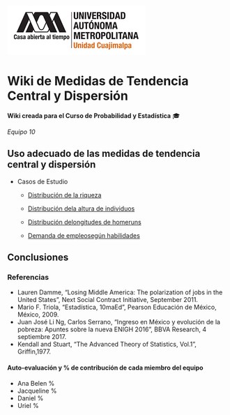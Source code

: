 ![UAM-C](/img/logouamcuajimalpa.png)

# Wiki de Medidas de Tendencia Central y Dispersión

**Wiki creada para el Curso de Probabilidad y Estadística** :mortar_board:

*Equipo 10*

## Uso adecuado de las medidas de tendencia central y dispersión

- Casos de Estudio

  - [Distribución de la riqueza](./casos/caso1.md)

  - [Distribución dela altura de individuos](./casos/caso2.md)

  - [Distribución delongitudes de homeruns](./casos/caso3.md)

  - [Demanda de empleosegún habilidades](./casos/caso4.md)

## Conclusiones

### Referencias

* Lauren Damme, “Losing Middle America: The polarization of jobs in the United States”, Next Social Contract Initiative, September 2011.
* Mario F. Triola, “Estadística, 10maEd”, Pearson Educación de México, México, 2009.
* Juan José Li Ng, Carlos Serrano, “Ingreso en México y evolución de la pobreza: Apuntes sobre la nueva ENIGH 2016”, BBVA Research, 4 septiembre 2017.
* Kendall and Stuart, “The Advanced Theory of Statistics, Vol.1”, Griffin,1977.

#### Auto-evaluación y % de contribución de cada miembro del equipo

* Ana Belen %
* Jacqueline %
* Daniel %
* Uriel %
